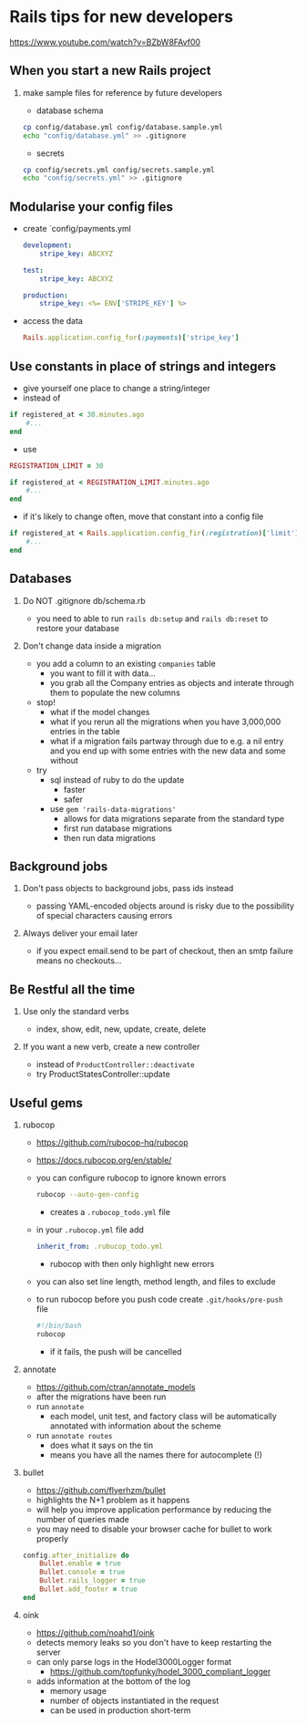 # Rails tips for new developers

https://www.youtube.com/watch?v=BZbW8FAvf00

## When you start a new Rails project

1. make sample files for reference by future developers
    - database schema

    ```bash
    cp config/database.yml config/database.sample.yml
    echo "config/database.yml" >> .gitignore
    ```

    - secrets

    ```bash
    cp config/secrets.yml config/secrets.sample.yml
    echo "config/secrets.yml" >> .gitignore
    ```

## Modularise your config files

- create `config/payments.yml

    ```yaml
    development:
        stripe_key: ABCXYZ

    test:
        stripe_key: ABCXYZ

    production:
        stripe_key: <%= ENV['STRIPE_KEY'] %>
    ```

- access the data

    ```ruby
    Rails.application.config_for(:payments)['stripe_key']
    ```

## Use constants in place of strings and integers

- give yourself one place to change a string/integer
- instead of

```ruby
if registered_at < 30.minutes.ago
    #...
end
```

- use

```ruby
REGISTRATION_LIMIT = 30

if registered_at < REGISTRATION_LIMIT.minutes.ago
    #...
end
```

- if it's likely to change often, move that constant into a config file

```ruby
if registered_at < Rails.application.config_fir(:registration)['limit'].minutes.ago
    #...
end
```

## Databases

1. Do NOT .gitignore db/schema.rb 
    - you need to able to run `rails db:setup` and `rails db:reset` to restore your database

2. Don't change data inside a migration
    - you add a column to an existing `companies` table
        - you want to fill it with data...
        - you grab all the Company entries as objects and interate through them to populate the new columns
    - stop!
        - what if the model changes
        - what if you rerun all the migrations when you have 3,000,000 entries in the table
        - what if a migration fails partway through due to e.g. a nil entry and you end up with some entries with the new data and some without
    - try
        - sql instead of ruby to do the update
            - faster
            - safer
        - use `gem 'rails-data-migrations'`
            - allows for data migrations separate from the standard type
            - first run database migrations
            - then run data migrations

## Background jobs

1. Don't pass objects to background jobs, pass ids instead
    - passing YAML-encoded objects around is risky due to the possibility of special characters causing errors

2. Always deliver your email later
    - if you expect email.send to be part of checkout, then an smtp failure means no checkouts...

## Be Restful all the time

1. Use only the standard verbs
    - index, show, edit, new, update, create, delete

2. If you want a new verb, create a new controller
    - instead of `ProductController::deactivate`
    - try ProductStatesController::update

## Useful gems

1. rubocop
    - <https://github.com/rubocop-hq/rubocop>
    - <https://docs.rubocop.org/en/stable/>
    - you can configure rubocop to ignore known errors

        ```bash 
        rubocop --auto-gen-config
        ```

        - creates a `.rubocop_todo.yml` file
    - in your `.rubocop.yml` file add

        ```yml
        inherit_from: .rubucop_todo.yml
        ```

        - rubocop with then only highlight new errors
    - you can also set line length, method length, and files to exclude
    - to run rubocop before you push code create `.git/hooks/pre-push` file

        ```bash
        #!/bin/bash
        rubocop
        ```

        - if it fails, the push will be cancelled

2. annotate
    - <https://github.com/ctran/annotate_models>
    - after the migrations have been run
    - run `annotate`
        - each model, unit test, and factory class will be automatically annotated with information about the scheme
    - run `annotate routes`
        - does what it says on the tin
        - means you have all the names there for autocomplete (!)

3. bullet
   - <https://github.com/flyerhzm/bullet>
   - highlights the N+1 problem as it happens
   - will help you improve application performance by reducing the number of queries made
   - you may need to disable your browser cache for bullet to work properly

    ```ruby
    config.after_initialize do
        Bullet.enable = true
        Bullet.console = true
        Bullet.rails_logger = true
        Bullet.add_footer = true
    end
    ```
4. oink
   - <https://github.com/noahd1/oink>
   - detects memory leaks so you don't have to keep restarting the server
   - can only parse logs in the Hodel3000Logger format
     - <https://github.com/topfunky/hodel_3000_compliant_logger>
   - adds information at the bottom of the log
     - memory usage
     - number of objects instantiated in the request
     - can be used in production short-term